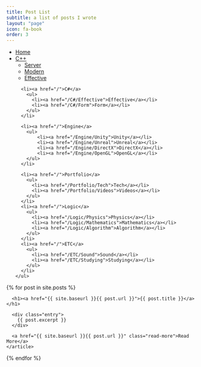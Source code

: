 ```yaml
---
title: Post List
subtitle: a list of posts I wrote
layout: "page"
icon: fa-book
order: 3
---
```


<div class="site-category">
    <ul class='cat1'>
      <li><a href="/">Home</a></li>
      <li><a href="/">C++</a>
        <ul>
            <li><a href="/C++/Server">Server</a></li>
            <li><a href="/C++/Modern">Modern</a></li>
            <li><a href="/C++/Effective">Effective</a></li>
        </ul>
      </li>

      <li><a href="/">C#</a>
        <ul>
          <li><a href="/C#/Effective">Effective</a></li>
          <li><a href="/C#/Form">Form</a></li>
        </ul>
      </li>

      <li><a href="/">Engine</a>
        <ul>
            <li><a href="/Engine/Unity">Unity</a></li>
            <li><a href="/Engine/Unreal">Unreal</a></li>
            <li><a href="/Engine/DirectX">DirectX</a></li>
            <li><a href="/Engine/OpenGL">OpenGL</a></li>
        </ul>
      </li>

      <li><a href="/">Portfolio</a>
        <ul>
          <li><a href="/Portfolio/Tech">Tech</a></li>
          <li><a href="/Portfolio/Videos">Videos</a></li>
        </ul>
      </li>
      <li><a href="/">Logic</a>
        <ul>
          <li><a href="/Logic/Physics">Physics</a></li>
          <li><a href="/Logic/Mathematics">Mathematics</a></li>
          <li><a href="/Logic/Algorithm">Algorithm</a></li>
        </ul>
      </li>
      <li><a href="/">ETC</a>
        <ul>
          <li><a href="/ETC/Sound">Sound</a></li>
          <li><a href="/ETC/Studying">Studying</a></li>
        </ul>
      </li>
    </ul>
  </div>

<div class="posts">
  {% for post in site.posts %}
    <article class="post">

      <h1><a href="{{ site.baseurl }}{{ post.url }}">{{ post.title }}</a></h1>

      <div class="entry">
        {{ post.excerpt }}
      </div>

      <a href="{{ site.baseurl }}{{ post.url }}" class="read-more">Read More</a>
    </article>
  {% endfor %}
</div>
